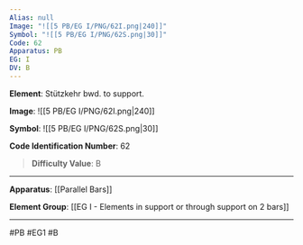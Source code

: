 ```yaml
---
Alias: null
Image: "![[5 PB/EG I/PNG/62I.png|240]]"
Symbol: "![[5 PB/EG I/PNG/62S.png|30]]"
Code: 62
Apparatus: PB
EG: I
DV: B
---
```

**Element**: Stützkehr bwd. to support.

**Image**:
![[5 PB/EG I/PNG/62I.png|240]]

**Symbol**:
![[5 PB/EG I/PNG/62S.png|30]]

**Code Identification Number**: 62

>**Difficulty Value**: B

___
**Apparatus**: [[Parallel Bars]]

**Element Group**: [[EG I - Elements in support or through support on 2 bars]]
___
#PB #EG1 #B
